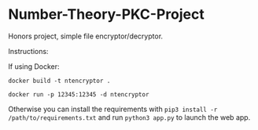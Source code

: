 # Number-Theory-PKC-Project
Honors project, simple file encryptor/decryptor.

Instructions:

If using Docker:

`docker build -t ntencryptor .`

`docker run -p 12345:12345 -d ntencryptor`


Otherwise you can install the requirements with `pip3 install -r /path/to/requirements.txt` and run `python3 app.py` to launch the web app.
